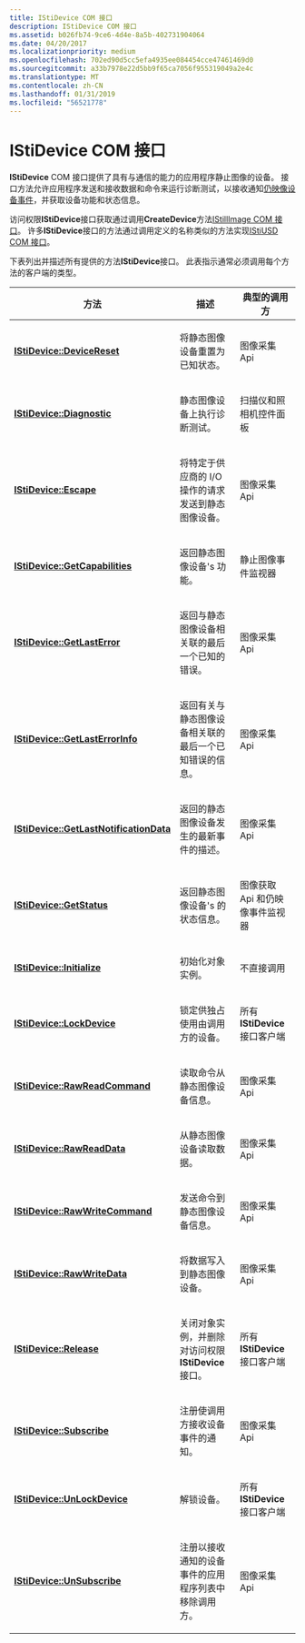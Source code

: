 ```yaml
---
title: IStiDevice COM 接口
description: IStiDevice COM 接口
ms.assetid: b026fb74-9ce6-4d4e-8a5b-402731904064
ms.date: 04/20/2017
ms.localizationpriority: medium
ms.openlocfilehash: 702ed90d5cc5efa4935ee084454cce47461469d0
ms.sourcegitcommit: a33b7978e22d5bb9f65ca7056f955319049a2e4c
ms.translationtype: MT
ms.contentlocale: zh-CN
ms.lasthandoff: 01/31/2019
ms.locfileid: "56521778"
---
```

# <a name="istidevice-com-interface"></a>IStiDevice COM 接口





**IStiDevice** COM 接口提供了具有与通信的能力的应用程序静止图像的设备。 接口方法允许应用程序发送和接收数据和命令来运行诊断测试，以接收通知[仍映像设备事件](still-image-device-events.md)，并获取设备功能和状态信息。

访问权限**IStiDevice**接口获取通过调用**CreateDevice**方法[IStillImage COM 接口](istillimage-com-interface.md)。 许多**IStiDevice**接口的方法通过调用定义的名称类似的方法实现[IStiUSD COM 接口](istiusd-com-interface.md)。

下表列出并描述所有提供的方法**IStiDevice**接口。 此表指示通常必须调用每个方法的客户端的类型。

<table>
<colgroup>
<col width="33%" />
<col width="33%" />
<col width="33%" />
</colgroup>
<thead>
<tr class="header">
<th>方法</th>
<th>描述</th>
<th>典型的调用方</th>
</tr>
</thead>
<tbody>
<tr class="odd">
<td><p><a href="https://msdn.microsoft.com/library/windows/hardware/ff543733" data-raw-source="[&lt;strong&gt;IStiDevice::DeviceReset&lt;/strong&gt;](https://msdn.microsoft.com/library/windows/hardware/ff543733)"><strong>IStiDevice::DeviceReset</strong></a></p></td>
<td><p>将静态图像设备重置为已知状态。</p></td>
<td><p>图像采集 Api</p></td>
</tr>
<tr class="even">
<td><p><a href="https://msdn.microsoft.com/library/windows/hardware/ff543736" data-raw-source="[&lt;strong&gt;IStiDevice::Diagnostic&lt;/strong&gt;](https://msdn.microsoft.com/library/windows/hardware/ff543736)"><strong>IStiDevice::Diagnostic</strong></a></p></td>
<td><p>静态图像设备上执行诊断测试。</p></td>
<td><p>扫描仪和照相机控件面板</p></td>
</tr>
<tr class="odd">
<td><p><a href="https://msdn.microsoft.com/library/windows/hardware/ff543740" data-raw-source="[&lt;strong&gt;IStiDevice::Escape&lt;/strong&gt;](https://msdn.microsoft.com/library/windows/hardware/ff543740)"><strong>IStiDevice::Escape</strong></a></p></td>
<td><p>将特定于供应商的 I/O 操作的请求发送到静态图像设备。</p></td>
<td><p>图像采集 Api</p></td>
</tr>
<tr class="even">
<td><p><a href="https://msdn.microsoft.com/library/windows/hardware/ff543745" data-raw-source="[&lt;strong&gt;IStiDevice::GetCapabilities&lt;/strong&gt;](https://msdn.microsoft.com/library/windows/hardware/ff543745)"><strong>IStiDevice::GetCapabilities</strong></a></p></td>
<td><p>返回静态图像设备&#39;s 功能。</p></td>
<td><p>静止图像事件监视器</p></td>
</tr>
<tr class="odd">
<td><p><a href="https://msdn.microsoft.com/library/windows/hardware/ff543747" data-raw-source="[&lt;strong&gt;IStiDevice::GetLastError&lt;/strong&gt;](https://msdn.microsoft.com/library/windows/hardware/ff543747)"><strong>IStiDevice::GetLastError</strong></a></p></td>
<td><p>返回与静态图像设备相关联的最后一个已知的错误。</p></td>
<td><p>图像采集 Api</p></td>
</tr>
<tr class="even">
<td><p><a href="https://msdn.microsoft.com/library/windows/hardware/ff543749" data-raw-source="[&lt;strong&gt;IStiDevice::GetLastErrorInfo&lt;/strong&gt;](https://msdn.microsoft.com/library/windows/hardware/ff543749)"><strong>IStiDevice::GetLastErrorInfo</strong></a></p></td>
<td><p>返回有关与静态图像设备相关联的最后一个已知错误的信息。</p></td>
<td><p>图像采集 Api</p></td>
</tr>
<tr class="odd">
<td><p><a href="https://msdn.microsoft.com/library/windows/hardware/ff543751" data-raw-source="[&lt;strong&gt;IStiDevice::GetLastNotificationData&lt;/strong&gt;](https://msdn.microsoft.com/library/windows/hardware/ff543751)"><strong>IStiDevice::GetLastNotificationData</strong></a></p></td>
<td><p>返回的静态图像设备发生的最新事件的描述。</p></td>
<td><p>图像采集 Api</p></td>
</tr>
<tr class="even">
<td><p><a href="https://msdn.microsoft.com/library/windows/hardware/ff543752" data-raw-source="[&lt;strong&gt;IStiDevice::GetStatus&lt;/strong&gt;](https://msdn.microsoft.com/library/windows/hardware/ff543752)"><strong>IStiDevice::GetStatus</strong></a></p></td>
<td><p>返回静态图像设备&#39;s 的状态信息。</p></td>
<td><p>图像获取 Api 和仍映像事件监视器</p></td>
</tr>
<tr class="odd">
<td><p><a href="https://msdn.microsoft.com/library/windows/hardware/ff543754" data-raw-source="[&lt;strong&gt;IStiDevice::Initialize&lt;/strong&gt;](https://msdn.microsoft.com/library/windows/hardware/ff543754)"><strong>IStiDevice::Initialize</strong></a></p></td>
<td><p>初始化对象实例。</p></td>
<td><p>不直接调用</p></td>
</tr>
<tr class="even">
<td><p><a href="https://msdn.microsoft.com/library/windows/hardware/ff543756" data-raw-source="[&lt;strong&gt;IStiDevice::LockDevice&lt;/strong&gt;](https://msdn.microsoft.com/library/windows/hardware/ff543756)"><strong>IStiDevice::LockDevice</strong></a></p></td>
<td><p>锁定供独占使用由调用方的设备。</p></td>
<td><p>所有<strong>IStiDevice</strong>接口客户端</p></td>
</tr>
<tr class="odd">
<td><p><a href="https://msdn.microsoft.com/library/windows/hardware/ff543758" data-raw-source="[&lt;strong&gt;IStiDevice::RawReadCommand&lt;/strong&gt;](https://msdn.microsoft.com/library/windows/hardware/ff543758)"><strong>IStiDevice::RawReadCommand</strong></a></p></td>
<td><p>读取命令从静态图像设备信息。</p></td>
<td><p>图像采集 Api</p></td>
</tr>
<tr class="even">
<td><p><a href="https://msdn.microsoft.com/library/windows/hardware/ff543760" data-raw-source="[&lt;strong&gt;IStiDevice::RawReadData&lt;/strong&gt;](https://msdn.microsoft.com/library/windows/hardware/ff543760)"><strong>IStiDevice::RawReadData</strong></a></p></td>
<td><p>从静态图像设备读取数据。</p></td>
<td><p>图像采集 Api</p></td>
</tr>
<tr class="odd">
<td><p><a href="https://msdn.microsoft.com/library/windows/hardware/ff543762" data-raw-source="[&lt;strong&gt;IStiDevice::RawWriteCommand&lt;/strong&gt;](https://msdn.microsoft.com/library/windows/hardware/ff543762)"><strong>IStiDevice::RawWriteCommand</strong></a></p></td>
<td><p>发送命令到静态图像设备信息。</p></td>
<td><p>图像采集 Api</p></td>
</tr>
<tr class="even">
<td><p><a href="https://msdn.microsoft.com/library/windows/hardware/ff543764" data-raw-source="[&lt;strong&gt;IStiDevice::RawWriteData&lt;/strong&gt;](https://msdn.microsoft.com/library/windows/hardware/ff543764)"><strong>IStiDevice::RawWriteData</strong></a></p></td>
<td><p>将数据写入到静态图像设备。</p></td>
<td><p>图像采集 Api</p></td>
</tr>
<tr class="odd">
<td><p><a href="https://msdn.microsoft.com/library/windows/hardware/ff543765" data-raw-source="[&lt;strong&gt;IStiDevice::Release&lt;/strong&gt;](https://msdn.microsoft.com/library/windows/hardware/ff543765)"><strong>IStiDevice::Release</strong></a></p></td>
<td><p>关闭对象实例，并删除对访问权限<strong>IStiDevice</strong>接口。</p></td>
<td><p>所有<strong>IStiDevice</strong>接口客户端</p></td>
</tr>
<tr class="even">
<td><p><a href="https://msdn.microsoft.com/library/windows/hardware/ff543768" data-raw-source="[&lt;strong&gt;IStiDevice::Subscribe&lt;/strong&gt;](https://msdn.microsoft.com/library/windows/hardware/ff543768)"><strong>IStiDevice::Subscribe</strong></a></p></td>
<td><p>注册使调用方接收设备事件的通知。</p></td>
<td><p>图像采集 Api</p></td>
</tr>
<tr class="odd">
<td><p><a href="https://msdn.microsoft.com/library/windows/hardware/ff543770" data-raw-source="[&lt;strong&gt;IStiDevice::UnLockDevice&lt;/strong&gt;](https://msdn.microsoft.com/library/windows/hardware/ff543770)"><strong>IStiDevice::UnLockDevice</strong></a></p></td>
<td><p>解锁设备。</p></td>
<td><p>所有<strong>IStiDevice</strong>接口客户端</p></td>
</tr>
<tr class="even">
<td><p><a href="https://msdn.microsoft.com/library/windows/hardware/ff543773" data-raw-source="[&lt;strong&gt;IStiDevice::UnSubscribe&lt;/strong&gt;](https://msdn.microsoft.com/library/windows/hardware/ff543773)"><strong>IStiDevice::UnSubscribe</strong></a></p></td>
<td><p>注册以接收通知的设备事件的应用程序列表中移除调用方。</p></td>
<td><p>图像采集 Api</p></td>
</tr>
</tbody>
</table>

 

 

 




